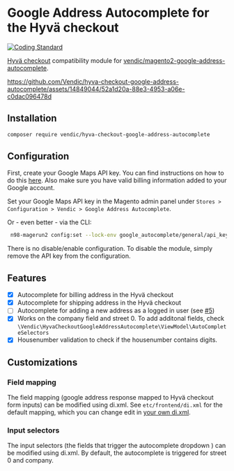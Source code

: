 # Google Address Autocomplete for the Hyvä checkout 

[![Coding Standard](https://github.com/Vendic/hyva-checkout-google-address-autocomplete/actions/workflows/coding-standard.yml/badge.svg)](https://github.com/Vendic/hyva-checkout-google-address-autocomplete/actions/workflows/coding-standard.yml)

[Hyvä checkout](https://www.hyva.io/hyva-checkout.html) compatibility module for [vendic/magento2-google-address-autocomplete](https://github.com/Vendic/magento2-google-address-autocomplete).



https://github.com/Vendic/hyva-checkout-google-address-autocomplete/assets/14849044/52a1d20a-88e3-4953-a06e-c0dac096478d





## Installation
```bash
composer require vendic/hyva-checkout-google-address-autocomplete
```

## Configuration
First, create your Google Maps API key. You can find instructions on how to do this [here](https://developers.google.com/maps/get-started#create-project).
Also make sure you have valid billing information added to your Google account. 

Set your Google Maps API key in the Magento admin panel under `Stores > Configuration > Vendic > Google Address Autocomplete`.

Or - even better - via the CLI:
```bash
 n98-magerun2 config:set --lock-env google_autocomplete/general/api_key $your_api_key
```

There is no disable/enable configuration. To disable the module, simply remove the API key from the configuration.

## Features
- [x] Autocomplete for billing address in the Hyvä checkout
- [x] Autocomplete for shipping address in the Hyvä checkout
- [ ] Autocomplete for adding a new address as a logged in user (see [#5](https://github.com/Vendic/hyva-checkout-google-address-autocomplete/issues/5))
- [x] Works on the company field and street 0. To add additonal fields, check `\Vendic\HyvaCheckoutGoogleAddressAutocomplete\ViewModel\AutoCompleteSelectors`
- [x] Housenumber validation to check if the housenumber contains digits. 

## Customizations
### Field mapping
The field mapping (google address response mapped to Hyvä checkout form inputs) can be modified using di.xml.
See `etc/frontend/di.xml` for the default mapping, which you can change edit in [your own di.xml](https://devdocs.mage-os.org/docs/main/di_xml#content-syntax).

### Input selectors
The input selectors (the fields that trigger the autocomplete dropdown ) can be modified using di.xml.
By default, the autocomplete is triggered for street 0 and company.
